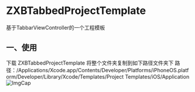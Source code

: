 # ZXBTabbedProjectTemplate
基于TabbarViewController的一个工程模板
## 一、使用
下载 ZXBTabbedProjectTemplate 将整个文件夹复制到如下路径文件夹下
路径：/Applications/Xcode.app/Contents/Developer/Platforms/iPhoneOS.platform/Developer/Library/Xcode/Templates/Project Templates/iOS/Application
![ImgCap](http://wx1.sinaimg.cn/mw690/65dc76a3ly1fd0sey03d1j215d8oykjn.jpg)
